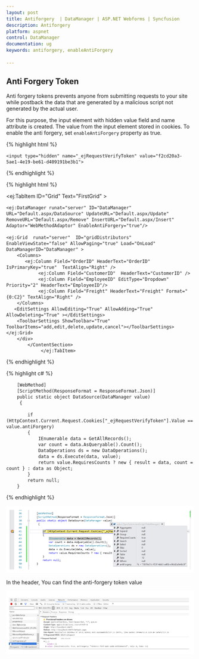 ```yaml
---
layout: post
title: Antiforgery  | DataManager | ASP.NET Webforms | Syncfusion
description: Antiforgery
platform: aspnet
control: DataManager
documentation: ug
keywords: antiforgery, enableAntiForgery

---
```


## Anti Forgery Token

Anti forgery tokens prevents anyone from submitting requests to your site while postback the data that are generated by a malicious script not generated by the actual user. 

For this purpose, the input element with hidden value field and name attribute is created. The value from the input element stored in cookies. To enable the anti forgery, set `enableAntiForgery` property as true.

{% highlight html %}

    <input type="hidden" name="_ejRequestVerifyToken" value="f2cd20a3-5ae1-4e19-be61-d409191be3b1">
     
{% endhighlight %}


{% highlight html %}

 <ej:TabItem ID="Grid" Text="FirstGrid" >
    <ContentSection>
           <div>
    
    <ej:DataManager runat="server" ID="DataManager" URL="Default.aspx/DataSource" UpdateURL="Default.aspx/Update"  RemoveURL="Default.aspx/Remove" InsertURL="Default.aspx/Insert" Adaptor="WebMethodAdaptor" EnableAntiForgery="true"/>
    
    <ej:Grid  runat="server"  ID="gridDistributors" EnableViewState="false" AllowPaging="true" Load="OnLoad" DataManagerID="DataManager" >      
        <Columns>
           <ej:Column Field="OrderID" HeaderText="OrderID" IsPrimaryKey="true"  TextAlign="Right" />
                <ej:Column Field="CustomerID"  HeaderText="CustomerID" />
                <ej:Column Field="EmployeeID" EditType="Dropdown"  Priority="2" HeaderText="EmployeeID"/>
                <ej:Column Field="Freight" HeaderText="Freight" Format="{0:C2}" TextAlign="Right" />   
        </Columns>
       <EditSettings AllowEditing="True" AllowAdding="True" AllowDeleting="True" ></EditSettings>
        <ToolbarSettings ShowToolbar="True" ToolbarItems="add,edit,delete,update,cancel"></ToolbarSettings> 
    </ej:Grid>
        </div>
            </ContentSection>
                 </ej:TabItem>


{% endhighlight %}

{% highlight c# %}

        [WebMethod]
        [ScriptMethod(ResponseFormat = ResponseFormat.Json)]
        public static object DataSource(DataManager value)
         {

            if (HttpContext.Current.Request.Cookies["_ejRequestVerifyToken"].Value == value.antiForgery)
            {
                IEnumerable data = GetAllRecords();
                var count = data.AsQueryable().Count();
                DataOperations ds = new DataOperations();
                data = ds.Execute(data, value);
                return value.RequiresCounts ? new { result = data, count = count } : data as Object;
            }
            return null;
        }

{% endhighlight %}

![anti forgery token](Antiforgery_images/Antiforgery.png)

In the header, You can find the anti-forgery token value

![anti forgery header](Antiforgery_images/Antiforgery_header.png)
